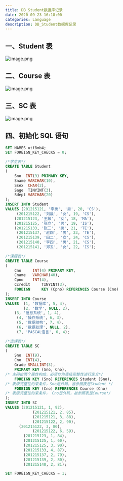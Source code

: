 ```yaml
---
title: DB_Student数据库记录
date: 2020-09-23 16:18:00
categories: Language
description: DB_Student数据库记录
---
```


## 一、Student 表

![image.png](https://cdn.nlark.com/yuque/0/2020/png/1484158/1600849205116-d4263820-8bbb-4d01-b97b-a0363f4498e7.png#align=left&display=inline&height=216&margin=%5Bobject%20Object%5D&name=image.png&originHeight=432&originWidth=722&size=41200&status=done&style=shadow&width=361)

## 二、Course 表

![image.png](https://cdn.nlark.com/yuque/0/2020/png/1484158/1600849217512-41be815b-8bc4-4b6a-82c2-cbb4d335c9b9.png#align=left&display=inline&height=256&margin=%5Bobject%20Object%5D&name=image.png&originHeight=511&originWidth=632&size=38392&status=done&style=shadow&width=316)

## 三、SC 表

![image.png](https://cdn.nlark.com/yuque/0/2020/png/1484158/1600849229639-8d5cd91f-d87e-49e9-a1cd-9c563b64723f.png#align=left&display=inline&height=262&margin=%5Bobject%20Object%5D&name=image.png&originHeight=523&originWidth=492&size=32976&status=done&style=shadow&width=246)

## 四、初始化 SQL 语句

```sql
SET NAMES utf8mb4;
SET FOREIGN_KEY_CHECKS = 0;

/*学生表*/
CREATE TABLE Student
(
    Sno  INT(9) PRIMARY KEY,
    Sname VARCHAR(10),
    Ssex  CHAR(2),
    Sage  TINYINT(3),
    Sdept VARCHAR(20)
);
INSERT INTO Student
VALUES (201215121, '李勇', '男', 20, 'CS'),
     (201215122, '刘晨', '女', 19, 'CS'),
    (201215123, '王敏', '女', 18, 'MA'),
    (201215125, '张立', '男', 19, 'IS'),
    (201215133, '张三', '男', 21, 'TE'),
     (201215137, '赵四', '男', 23, 'TE'),
     (201215139, '田二', '女', 24, 'CS'),
     (201215140, '李四', '男', 21, 'CS'),
     (201215141, '郑五', '女', 22, 'IS');

/*课程表*/
CREATE TABLE Course
(
    Cno  	INT(4) PRIMARY KEY,
    Cname 	VARCHAR(40),
    Cpno  	INT(4),
    Ccredit 	TINYINT(3),
    FOREIGN 	KEY (Cpno) REFERENCES Course (Cno)
);
INSERT INTO Course
VALUES	(1, '数据库', 5, 4),
    	(2, '数学', NULL, 2),
    (3, '信息系统', 1, 4),
     (4, '操作系统', 6, 3),
     (5, '数据结构', 7, 4),
     (6, '数据处理', NULL, 2),
     (7, 'PASCAL语言', 6, 4);

/*选课表*/
CREATE TABLE SC
(
    Sno  INT(9),
    Cno  INT(4),
    Grade SMALLINT(3),
    PRIMARY KEY (Sno, Cno),
/* 主码由两个属性构成，必须作为表级完整性进行定义*/
    FOREIGN KEY (Sno) REFERENCES Student (Sno),
/* 表级完整性约束条件，Sno是外码，被参照表是Student */
    FOREIGN KEY (Cno) REFERENCES Course (Cno)
/* 表级完整性约束条件， Cno是外码，被参照表是Course*/
);
INSERT INTO SC
VALUES (201215121, 1, 92),
			(201215121, 2, 85),
			(201215121, 3, 88),
			(201215122, 2, 90),
      (201215122, 3, 80),
			(201215122, 6, 59),
     	(201215123, 1, 84),
     	(201215125, 1, 60),
     	(201215125, 3, 90),
     	(201215133, 4, 87),
     	(201215137, 2, 79),
     	(201215139, 2, 80),
     	(201215140, 2, 81);

SET FOREIGN_KEY_CHECKS = 1;
```

